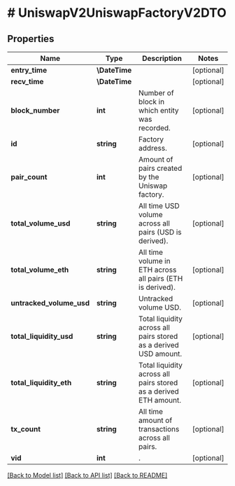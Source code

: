 # # UniswapV2UniswapFactoryV2DTO

## Properties

Name | Type | Description | Notes
------------ | ------------- | ------------- | -------------
**entry_time** | **\DateTime** |  | [optional]
**recv_time** | **\DateTime** |  | [optional]
**block_number** | **int** | Number of block in which entity was recorded. | [optional]
**id** | **string** | Factory address. | [optional]
**pair_count** | **int** | Amount of pairs created by the Uniswap factory. | [optional]
**total_volume_usd** | **string** | All time USD volume across all pairs (USD is derived). | [optional]
**total_volume_eth** | **string** | All time volume in ETH across all pairs (ETH is derived). | [optional]
**untracked_volume_usd** | **string** | Untracked volume USD. | [optional]
**total_liquidity_usd** | **string** | Total liquidity across all pairs stored as a derived USD amount. | [optional]
**total_liquidity_eth** | **string** | Total liquidity across all pairs stored as a derived ETH amount. | [optional]
**tx_count** | **string** | All time amount of transactions across all pairs. | [optional]
**vid** | **int** | . | [optional]

[[Back to Model list]](../../README.md#models) [[Back to API list]](../../README.md#endpoints) [[Back to README]](../../README.md)
